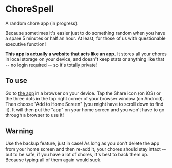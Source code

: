 # ChoreSpell
A random chore app (in progress).

Because sometimes it's easier just to do something random when you have a spare 5 minutes or half an hour. At least, for those of us with questionable executive function!

**This app is actually a website that acts like an app.** It stores all your chores in local storage on your device, and doesn't keep stats or anything like that -- no login required -- so it's totally private!

## To use

Go to [the app](https://litlnemo.github.io/chorespell-pwa/) in a browser on your device. Tap the Share icon (on iOS) or the three dots in the top right corner of your browser window (on Android). Then choose "Add to Home Screen" (you might have to scroll down to find it). It will then put the "app" on your home screen and you won't have to go through a browser to use it!

## Warning

Use the backup feature, just in case! As long as you don't delete the app from your home screen and then re-add it, your chores should stay intact -- but to be safe, if you have a lot of chores, it's best to back them up. Because typing all of them again would suck.

